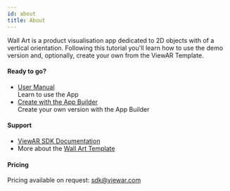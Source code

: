 ```yaml
---
id: about
title: About
---
```


Wall Art is a product visualisation app dedicated to 2D objects with of a vertical orientation. Following this tutorial you'll learn how to use the demo version and, optionally, create your own from the ViewAR Template.

#### Ready to go?

- [User Manual](tutorials/wallart/wallart-user-manual.md)  
  Learn to use the App
- [Create with the App Builder](./app_builder)  
  Create your own version with the App Builder

#### Support

- [ViewAR SDK Documentation](/docs/sdk)
- More about the [Wall Art Template](https://www.viewar.com/template/wallart/)

#### Pricing

Pricing available on request: <sdk@viewar.com>
